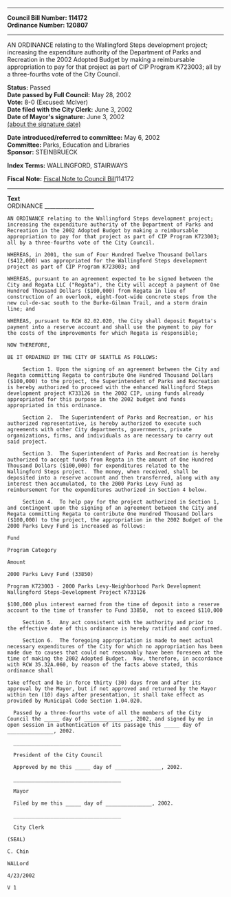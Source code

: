 * * * * *  
  
**Council Bill Number: [](#h0)[](#h2)114172**   
**Ordinance Number: 120807**  
  
* * * * *  
  
AN ORDINANCE relating to the Wallingford Steps development project; increasing the expenditure authority of the Department of Parks and Recreation in the 2002 Adopted Budget by making a reimbursable appropriation to pay for that project as part of CIP Program K723003; all by a three-fourths vote of the City Council.  
  
**Status:** Passed   
**Date passed by Full Council:** May 28, 2002   
**Vote:** 8-0 (Excused: McIver)   
**Date filed with the City Clerk:** June 3, 2002   
**Date of Mayor's signature:** June 3, 2002   
[(about the signature date)](/~public/approvaldate.htm)   
  
  
**Date introduced/referred to committee:** May 6, 2002   
**Committee:** Parks, Education and Libraries   
**Sponsor:** STEINBRUECK   
  
**Index Terms:** WALLINGFORD, STAIRWAYS  
  
**Fiscal Note:** [Fiscal Note to Council Bill](http://clerk.seattle.gov/~public/fnote/114172.htm)[](#h1)[](#h3)114172  
  
* * * * *  
  
**Text**  
    ORDINANCE __________________  
  
    AN ORDINANCE relating to the Wallingford Steps development project;  
    increasing the expenditure authority of the Department of Parks and  
    Recreation in the 2002 Adopted Budget by making a reimbursable  
    appropriation to pay for that project as part of CIP Program K723003;  
    all by a three-fourths vote of the City Council.  
  
    WHEREAS, in 2001, the sum of Four Hundred Twelve Thousand Dollars  
    ($412,000) was appropriated for the Wallingford Steps development  
    project as part of CIP Program K723003; and  
  
    WHEREAS, pursuant to an agreement expected to be signed between the  
    City and Regata LLC ("Regata"), the City will accept a payment of One  
    Hundred Thousand Dollars ($100,000) from Regata in lieu of  
    construction of an overlook, eight-foot-wide concrete steps from the  
    new cul-de-sac south to the Burke-Gilman Trail, and a storm drain  
    line; and  
  
    WHEREAS, pursuant to RCW 82.02.020, the City shall deposit Regatta's  
    payment into a reserve account and shall use the payment to pay for  
    the costs of the improvements for which Regata is responsible;  
  
    NOW THEREFORE,  
  
    BE IT ORDAINED BY THE CITY OF SEATTLE AS FOLLOWS:  
  
         Section 1. Upon the signing of an agreement between the City and  
    Regata committing Regata to contribute One Hundred Thousand Dollars  
    ($100,000) to the project, the Superintendent of Parks and Recreation  
    is hereby authorized to proceed with the enhanced Wallingford Steps  
    development project K733126 in the 2002 CIP, using funds already  
    appropriated for this purpose in the 2002 budget and funds  
    appropriated in this ordinance.  
  
         Section 2.  The Superintendent of Parks and Recreation, or his  
    authorized representative, is hereby authorized to execute such  
    agreements with other City departments, governments, private  
    organizations, firms, and individuals as are necessary to carry out  
    said project.  
  
         Section 3.  The Superintendent of Parks and Recreation is hereby  
    authorized to accept funds from Regata in the amount of One Hundred  
    Thousand Dollars ($100,000) for expenditures related to the  
    Wallingford Steps project.  The money, when received, shall be  
    deposited into a reserve account and then transferred, along with any  
    interest then accumulated, to the 2000 Parks Levy Fund as  
    reimbursement for the expenditures authorized in Section 4 below.  
  
         Section 4.  To help pay for the project authorized in Section 1,  
    and contingent upon the signing of an agreement between the City and  
    Regata committing Regata to contribute One Hundred Thousand Dollars  
    ($100,000) to the project, the appropriation in the 2002 Budget of the  
    2000 Parks Levy Fund is increased as follows:  
  
    Fund  
  
    Program Category  
  
    Amount  
  
    2000 Parks Levy Fund (33850)  
  
    Program K723003 - 2000 Parks Levy-Neighborhood Park Development  
    Wallingford Steps-Development Project K733126  
  
    $100,000 plus interest earned from the time of deposit into a reserve  
    account to the time of transfer to Fund 33850,  not to exceed $110,000  
  
         Section 5.  Any act consistent with the authority and prior to  
    the effective date of this ordinance is hereby ratified and confirmed.  
  
         Section 6.  The foregoing appropriation is made to meet actual  
    necessary expenditures of the City for which no appropriation has been  
    made due to causes that could not reasonably have been foreseen at the  
    time of making the 2002 Adopted Budget.  Now, therefore, in accordance  
    with RCW 35.32A.060, by reason of the facts above stated, this  
    ordinance shall  
  
    take effect and be in force thirty (30) days from and after its  
    approval by the Mayor, but if not approved and returned by the Mayor  
    within ten (10) days after presentation, it shall take effect as  
    provided by Municipal Code Section 1.04.020.  
  
      Passed by a three-fourths vote of all the members of the City  
    Council the _____ day of _______________, 2002, and signed by me in  
    open session in authentication of its passage this _____ day of  
    _______________, 2002.  
  
      ___________________________________  
  
      President of the City Council  
  
      Approved by me this _____ day of _______________, 2002.  
  
      ___________________________________  
  
      Mayor  
  
      Filed by me this _____ day of _______________, 2002.  
  
      ___________________________________  
  
      City Clerk  
  
    (SEAL)  
  
    C. Chin  
  
    WALLord  
  
    4/23/2002  
  
    V 1  
